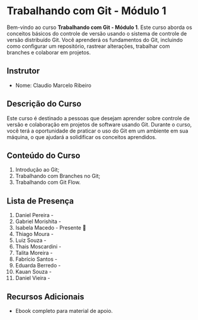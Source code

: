 # Trabalhando com Git - Módulo 1

Bem-vindo ao curso **Trabalhando com Git - Módulo 1**. Este curso aborda os conceitos básicos do controle de versão usando o sistema de controle de versão distribuído Git. Você aprenderá os fundamentos do Git, incluindo como configurar um repositório, rastrear alterações, trabalhar com branches e colaborar em projetos.

## Instrutor

- Nome: Claudio Marcelo Ribeiro

## Descrição do Curso

Este curso é destinado a pessoas que desejam aprender sobre controle de versão e colaboração em projetos de software usando Git. Durante o curso, você terá a oportunidade de praticar o uso do Git em um ambiente em sua máquina, o que ajudará a solidificar os conceitos aprendidos.

## Conteúdo do Curso

1. Introdução ao Git;
2. Trabalhando com Branches no Git;
3. Trabalhando com Git Flow.

## Lista de Presença

1. Daniel Pereira -
2. Gabriel Morishita -
3. Isabela Macedo - Presente 🎁
4. Thiago Moura -
5. Luiz Souza -
6. Thais Moscardini -
7. Talita Moreira -
8. Fabrício Santos -
9. Eduarda Berredo -
10. Kauan Souza -
11. Daniel Vieira -


## Recursos Adicionais

- Ebook completo para material de apoio.
